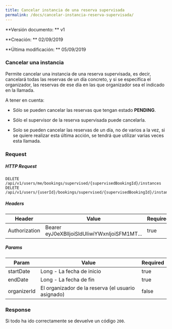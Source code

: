 ```yaml
---
title: Cancelar instancia de una reserva supervisada
permalink: /docs/cancelar-instancia-reserva-supervisada/
---
```


**Versión documento: ** v1

**Creación: ** 02/09/2019

**Última modificación: ** 05/09/2019

### Cancelar una instancia

Permite cancelar una instancia de una reserva supervisada, es decir, cancelará todas las reservas de un día concreto, y si se especifíca el organizador, las reservas de ese día en las que organizador sea el indicado en la llamada.

A tener en cuenta:

- Sólo se pueden cancelar las reservas que tengan estado **PENDING**.

- Sólo el supervisor de la reserva supervisada puede cancelarla.

- Solo se pueden cancelar las reservas de un día, no de varios a la vez, si se quiere realizar esta última acción, se tendrá que utilizar varias veces esta llamada.

### Request

##### HTTP Request

```http
DELETE /api/v1/users/me/bookings/supervised/{supervisedBookingId}/instances
DELETE /api/v1/users/{userId}/bookings/supervised/{supervisedBookingId}/instances
```

##### Headers

| Header        | Value                                        | Required |
| ------------- | -------------------------------------------- | -------- |
| Authorization | Bearer eyJ0eXBlIjoiSldUIiwiYWxnIjoiSFM1MT... | true     |

##### Params

| Param       | Value                                              | Required |
| ----------- | -------------------------------------------------- | -------- |
| startDate   | Long - La fecha de inicio                          | true     |
| endDate     | Long - La fecha de fin                             | true     |
| organizerId | El organizador de la reserva (el usuario asignado) | false    |

### Response

Si todo ha ido correctamente se devuelve un código `200`.
